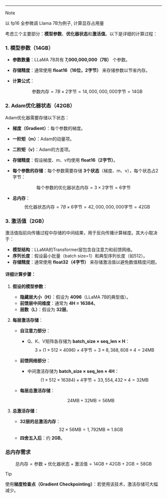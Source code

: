 
---

>[!NOTE]
>以 fp16 全参微调 Llama 7B为例子, 计算显存占用量

考虑三个主要部分：**模型参数**、**优化器状态**和**激活值**。以下是详细的计算过程：


### **1. 模型参数（14GB）**
- **参数数量**：LLaMA 7B共有 **7,000,000,000（7B）** 个参数。
- **存储精度**：通常使用 **float16（16位，2字节）** 来存储参数以节省内存。
- **计算公式**：

  $$\text{参数内存} = 7B \times 2 \text{字节} = 14,000,000,000 \text{字节} = 14 \text{GB}$$
  



### **2. Adam优化器状态（42GB）**
Adam优化器需要存储以下状态：
- **梯度（Gradient）**：每个参数的梯度。
- **一阶矩（m）**：Adam的动量项。
- **二阶矩（v）**：Adam的方差项。

- **存储精度**：假设梯度、m、v均使用 **float16（2字节）**。
- **每个参数的存储**：每个参数需要存储 **3个状态**（梯度、m、v），每个状态占2字节：
  
$$  \text{每个参数的优化器状态内存} = 3 \times 2 \text{字节} = 6 \text{字节}$$
  
- **总内存**：
  $$\text{优化器状态内存} = 7B \times 6 \text{字节} = 42,000,000,000 \text{字节} = 42 \text{GB}$$
  


### **3. 激活值（2GB）**
激活值指前向传播过程中存储的中间结果，用于反向传播计算梯度。其大小取决于：
- **模型结构**：LLaMA的Transformer层包含自注意力和前馈网络。
- **序列长度**：假设最小批量（batch size=1）和典型序列长度（如512）。
- **存储精度**：通常使用 **float32（4字节）** 来存储激活值以避免数值精度问题。

#### **详细计算步骤**：
1. **假设的模型参数**：
   - **隐藏层大小（H）**：假设为 **4096**（LLaMA 7B的典型值）。
   - **前馈层中间维度**：通常为 **4H = 16384**。
   - **层数（L）**：假设为 **32层**。

2. **每层激活存储**：
   - **自注意力部分**：
     - Q、K、V矩阵各存储为 **batch_size × seq_len × H**：
       $$3 \times (1 \times 512 \times 4096) \times 4 \text{字节} = 3 \times 8,388,608 \times 4 = 24 \text{MB}$$
    
   - **前馈网络部分**：
     - 中间激活存储为 **batch_size × seq_len × 4H**：
       $$(1 \times 512 \times 16384) \times 4 \text{字节} = 33,554,432 \times 4 = 32 \text{MB}$$
    
   - **每层总激活存储**：

     $$24 \text{MB} + 32 \text{MB} = 56 \text{MB}$$

3. **总激活存储**：
   - **32层的总激活内存**：
     $$32 \times 56 \text{MB} = 1,792 \text{MB} \approx 1.8 \text{GB}$$
   - **四舍五入后**：约 **2GB**。



### **总内存需求**
$$\text{总内存} = \text{参数} + \text{优化器状态} + \text{激活值} = 14 \text{GB} + 42 \text{GB} + 2 \text{GB} = 58 \text{GB}$$




>[!TIP]
>使用**梯度检查点（Gradient Checkpointing）**：若使用该技术，激活存储可大幅减少。

